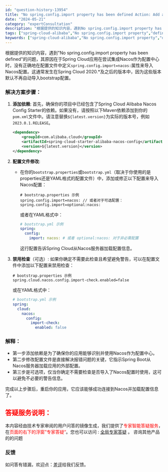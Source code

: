 ```yaml
---
id: "question-history-13954"
title: "No spring.config.import property has been defined Action: Add a spring.config.import=nacos: property to your configuration. If configuration is not required add spring.config.import=optional:nacos: instead. To disable this check, set spring.cloud.nacos.config.import-check.enabled=false.如何解决 sca(spring-cloud-alibaba)"
date: "2024-05-21"
category: "expertConsultation"
description: "根据提供的知识内容，遇到No spring.config.import property has been defined的问题，其原因在于Spring Cloud应用在尝试集成Nacos作为配置中心时，没有正确地在配置文件中定义`spring.config.import=nacos:`属性来导入N"
tags: ["spring-cloud-alibaba","No spring.config.import property","defined","Action","Add","spring.config.import=nacos:","configuration","optional:nacos:","disable","spring.cloud.nacos.config.import-check.enabled=false"]
keywords: ["spring-cloud-alibaba","No spring.config.import property","defined","Action","Add","spring.config.import=nacos:","configuration","optional:nacos:","disable","spring.cloud.nacos.config.import-check.enabled=false"]
---
```


根据提供的知识内容，遇到"No spring.config.import property has been defined"的问题，其原因在于Spring Cloud应用在尝试集成Nacos作为配置中心时，没有正确地在配置文件中定义`spring.config.import=nacos:`属性来导入Nacos配置。这通常发生在Spring Cloud 2020.*及之后的版本中，因为这些版本默认不再自动导入bootstrap配置。

### 解决方案步骤：

1. **添加依赖**: 首先，确保你的项目中已经包含了Spring Cloud Alibaba Nacos Config Starter的依赖。如果没有，请按照以下Maven依赖添加到你的`pom.xml`文件中。请注意替换`${latest.version}`为实际的版本号，例如`2023.0.1.RELEASE`。

   ```xml
   <dependency>
       <groupId>com.alibaba.cloud</groupId>
       <artifactId>spring-cloud-starter-alibaba-nacos-config</artifactId>
       <version>${latest.version}</version>
   </dependency>
   ```

2. **配置文件修改**:
   - 在你的`bootstrap.properties`或`bootstrap.yml`（取决于你使用的是properties还是YAML格式的配置文件）中，添加或修正以下配置来导入Nacos配置：

     ```properties
     # bootstrap.properties 示例
     spring.config.import=nacos: // 或者对于可选配置：spring.config.import=optional:nacos:
     ```

     或者在YAML格式中：

     ```yaml
     # bootstrap.yml 示例
     spring:
       config:
         import: nacos: # 或者 optional:nacos: 对于非必需配置
     ```

     这行配置告诉Spring Cloud从Nacos服务器加载配置信息。

3. **禁用检查**（可选）:
   如果你确定不需要此检查且希望避免警告，可以在配置文件中添加以下配置来禁用检查：

   ```properties
   # bootstrap.properties 示例
   spring.cloud.nacos.config.import-check.enabled=false
   ```

   或在YAML格式中：

   ```yaml
   # bootstrap.yml 示例
   spring:
     cloud:
       nacos:
         config:
           import-check:
             enabled: false
   ```

### 解释：
- 第一步添加依赖是为了确保你的应用能够识别并使用Nacos作为配置中心。
- 第二步修改配置文件是直接解决报错问题的关键，它指示Spring Boot从Nacos服务器加载应用的外部配置。
- 第三步是可选项，仅当你确定不需要检查是否导入了Nacos配置时使用，这可以避免不必要的警告信息。

完成以上步骤后，重启你的应用，它应该能够成功连接到Nacos并加载配置信息了。
## <font color="#FF0000">答疑服务说明：</font> 

本内容经由技术专家审阅的用户问答的镜像生成，我们提供了<font color="#FF0000">专家智能答疑服务</font>，在<font color="#FF0000">页面的右下的浮窗”专家答疑“</font>。您也可以访问 : [全局专家答疑](https://opensource.alibaba.com/chatBot) 。 咨询其他产品的的问题

### 反馈
如问答有错漏，欢迎点：[差评](https://ai.nacos.io/user/feedbackByEnhancerGradePOJOID?enhancerGradePOJOId=13955)给我们反馈。
